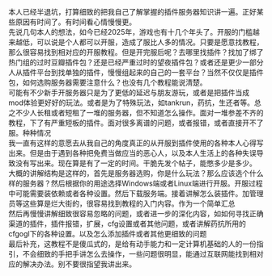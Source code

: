 本人已经半退坑，打算细致的把我自己了解掌握的插件服务器知识讲一遍。正好某些原因有时间了。有时间看心情慢慢更。  
先说几句本人的想法，如今已经2025年，游戏也有十几个年头了。开服的门槛越来越低，可以说是个人都可以开服，造成了服比人多的情况。只要是愿意找教程，那么很容易找到相对应的开服教程。但是开完服后呢？去哪里找插件？找加了绑了热门组的过时豆瓣插件包？还是已经严重过时的望夜插件包？或者还是更少一部分人从插件平台到找单独的插件，慢慢组起来的自己的一套平台？当然不仅仅是插件包，如何选购服务器需要注意什么？也没有几个教程能说清楚。  
可能有不少新手开服务器只是为了更低的延迟与朋友游玩，或者是把插件当成mod体验更好好的玩法。或者是为了特殊玩法，如tankrun，药抗，生还者等。总之不少人长租或者短租了一堆的服务器，但不知道怎么操作。面对一堆参差不齐的教程，下了有严重短板的插件。面对很多离谱的问题，或者报错，或者直接开不了服。种种情况  
我一直有这样的意愿去从我自己的角度真正的从开服到插件使用的各种本人心得写出来。但是由于遇到各种把免费当做应当的恶心人，以及本人生活上的各种失误导致没有写出来。现在算是有了一定的时间。干脆先发个帖子，能憋多少是多少。  
大概的讲解结构是这样的，首先是服务器选购，你是什么玩法？那么应该选个什么样的服务器？然后根据你的用途选择Windows端或者Linux端进行开服。开服过程中可能需要装依赖或者各种设置。然后下载服务端。接着讲解怎么装插件。加管理员等这些算是烂大街的，很容易找到教程的入门内容。作为一个简单汇总  
然后再慢慢讲解细致很容易忽略的问题，或者进一步的深化内容，如如何寻找正确渠道的插件，插件报错，扩展，cfg设置或者其他问题，或者讲解药抗所用的cfgogl下的各种设置。以及怎么添加插件或者其他更细致的问题  
最后补充，这教程不是傻瓜式的，是给有动手能力和一定计算机基础的人的一份指引，不会细致的手把手讲怎么去操作，一些问题很明显，能通过互联网能找到相对应的解决办法。别不要很指望我讲出来。 

